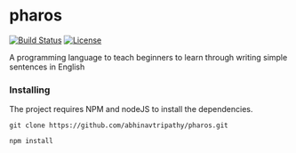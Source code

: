 # pharos

[![Build Status](https://travis-ci.org/abhinavtripathy/pharos.svg?branch=master)](https://travis-ci.org/abhinavtripathy/pharos)
[![License](http://img.shields.io/badge/License-MIT-brightgreen.svg)](./LICENSE)

A programming language to teach beginners to learn through writing simple sentences in English

### Installing

The project requires NPM and nodeJS to install the dependencies.

```
git clone https://github.com/abhinavtripathy/pharos.git

npm install
```

